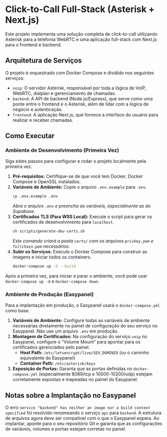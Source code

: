 # Click-to-Call Full-Stack (Asterisk + Next.js)

Este projeto implementa uma solução completa de click-to-call utilizando Asterisk para a telefonia WebRTC e uma aplicação full-stack com Next.js para o frontend e backend.

## Arquitetura de Serviços

O projeto é orquestrado com Docker Compose e dividido nos seguintes serviços:

- `voip`: O servidor Asterisk, responsável por toda a lógica de VoIP, WebRTC, dialplan e gerenciamento de chamadas.
- `backend`: A API de backend (Node.js/Express), que serve como uma ponte entre o frontend e o Asterisk, além de lidar com a lógica de negócio e autenticação.
- `frontend`: A aplicação Next.js, que fornece a interface do usuário para realizar e receber chamadas.

## Como Executar

### Ambiente de Desenvolvimento (Primeira Vez)

Siga estes passos para configurar e rodar o projeto localmente pela primeira vez.

1.  **Pré-requisitos:** Certifique-se de que você tem Docker, Docker Compose e OpenSSL instalados.
2.  **Variáveis de Ambiente:** Copie o arquivo `.env.example` para `.env`.
    ```bash
    cp .env.example .env
    ```
    *Abra o arquivo `.env` e preencha as variáveis, especialmente as do Supabase.*
3.  **Certificados TLS (Para WSS Local):** Execute o script para gerar os certificados de desenvolvimento para `localhost`.
    ```bash
    sh scripts/generate-dev-certs.sh
    ```
    *Este comando criará a pasta `certs/` com os arquivos `privkey.pem` e `fullchain.pem` necessários.*
4.  **Subir os Serviços:** Execute o Docker Compose para construir as imagens e iniciar todos os containers.
    ```bash
    docker-compose up -d --build
    ```

Após a primeira vez, para iniciar e parar o ambiente, você pode usar `docker-compose up -d` e `docker-compose down`.

### Ambiente de Produção (Easypanel)

Para a implantação em produção, o Easypanel usará o `docker-compose.yml` como base.

1.  **Variáveis de Ambiente:** Configure todas as variáveis de ambiente necessárias diretamente no painel de configuração do seu serviço no Easypanel. Não use um arquivo `.env` em produção.
2.  **Montagem de Certificados:** Na configuração do serviço `voip` no Easypanel, configure o "Volume Mount" para apontar para os certificados gerenciados pelo painel.
    - **Host Path:** `/etc/letsencrypt/live/SEU_DOMINIO` (ou o caminho equivalente do Easypanel)
    - **Container Path:** `/etc/asterisk/keys`
3.  **Exposição de Portas:** Garanta que as portas definidas no `docker-compose.yml` (especialmente 8089/tcp e 10000-10200/udp) estejam corretamente expostas e mapeadas no painel do Easypanel.

## Notas sobre a Implantação no Easypanel

O erro `service "backend" has neither an image nor a build context specified` foi resolvido renomeando o serviço `api` para `backend`. A estrutura de arquivos agora deve ser compatível com o que o Easypanel espera. Ao implantar, aponte para o seu repositório Git e garanta que as configurações de variáveis, volumes e portas estejam corretas no painel. 